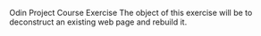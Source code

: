 Odin Project Course Exercise
The object of this exercise will be to deconstruct an existing web page and rebuild it.
